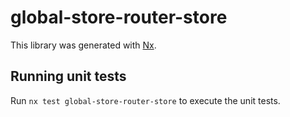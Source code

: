 # global-store-router-store

This library was generated with [Nx](https://nx.dev).

## Running unit tests

Run `nx test global-store-router-store` to execute the unit tests.
